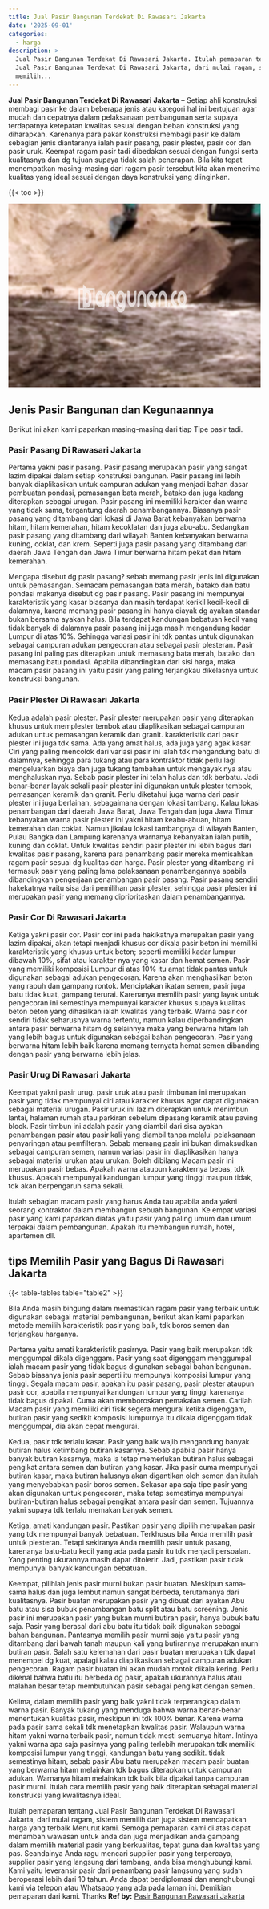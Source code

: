 ```yaml
---
title: Jual Pasir Bangunan Terdekat Di Rawasari Jakarta
date: '2025-09-01'
categories:
  - harga
description: >-
  Jual Pasir Bangunan Terdekat Di Rawasari Jakarta. Itulah pemaparan tentang
  Jual Pasir Bangunan Terdekat Di Rawasari Jakarta, dari mulai ragam, sistem
  memilih...
---
```


**Jual Pasir Bangunan Terdekat Di Rawasari Jakarta** – Setiap ahli konstruksi membagi pasir ke dalam beberapa jenis atau kategori hal ini bertujuan agar mudah dan cepatnya dalam pelaksanaan pembangunan serta supaya terdapatnya ketepatan kwalitas sesuai dengan beban konstruksi yang diharapkan. Karenanya para pakar konstruksi membagi pasir ke dalam sebagian jenis diantaranya ialah pasir pasang, pasir plester, pasir cor dan pasir uruk. Keempat ragam pasir tadi dibedakan sesuai dengan fungsi serta kualitasnya dan dg tujuan supaya tidak salah penerapan. Bila kita tepat menempatkan masing-masing dari ragam pasir tersebut kita akan menerima kualitas yang ideal sesuai dengan daya konstruksi yang diinginkan.

{{< toc >}}

![Jual Pasir Bangunan Terdekat Di Rawasari Jakarta](/images/jual-pasir-bangunan-10.png)

## Jenis Pasir Bangunan dan Kegunaannya

Berikut ini akan kami paparkan masing-masing dari tiap Tipe pasir tadi.

### Pasir Pasang Di Rawasari Jakarta

Pertama yakni pasir pasang. Pasir pasang merupakan pasir yang sangat lazim dipakai dalam setiap konstruksi bangunan. Pasir pasang ini lebih banyak diaplikasikan untuk campuran adukan yang menjadi bahan dasar pembuatan pondasi, pemasangan bata merah, batako dan juga kadang diterapkan sebagai urugan. Pasir pasang ini memiliki karakter dan warna yang tidak sama, tergantung daerah penambangannya. Biasanya pasir pasang yang ditambang dari lokasi di Jawa Barat kebanyakan berwarna hitam, hitam kemerahan, hitam kecoklatan dan juga abu-abu. Sedangkan pasir pasang yang ditambang dari wilayah Banten kebanyakan berwarna kuning, coklat, dan krem. Seperti juga pasir pasang yang ditambang dari daerah Jawa Tengah dan Jawa Timur berwarna hitam pekat dan hitam kemerahan.

Mengapa disebut dg pasir pasang? sebab memang pasir jenis ini digunakan untuk pemasangan. Semacam pemasangan bata merah, batako dan batu pondasi makanya disebut dg pasir pasang. Pasir pasang ini mempunyai karakteristik yang kasar biasanya dan masih terdapat kerikil kecil-kecil di dalamnya, karena memang pasir pasang ini hanya diayak dg ayakan standar bukan bersama ayakan halus. Bila terdapat kandungan bebatuan kecil yang tidak banyak di dalamnya pasir pasang ini juga masih mengandung kadar Lumpur di atas 10%. Sehingga variasi pasir ini tdk pantas untuk digunakan sebagai campuran adukan pengecoran atau sebagai pasir plesteran. Pasir pasang ini paling pas diterapkan untuk memasang bata merah, batako dan memasang batu pondasi. Apabila dibandingkan dari sisi harga, maka macam pasir pasang ini yaitu pasir yang paling terjangkau dikelasnya untuk konstruksi bangunan.

### Pasir Plester Di Rawasari Jakarta

Kedua adalah pasir plester. Pasir plester merupakan pasir yang diterapkan khusus untuk memplester tembok atau diaplikasikan sebagai campuran adukan untuk pemasangan keramik dan granit. karakteristik dari pasir plester ini juga tdk sama. Ada yang amat halus, ada juga yang agak kasar. Ciri yang paling mencolok dari variasi pasir ini ialah tdk mengandung batu di dalamnya, sehingga para tukang atau para kontraktor tidak perlu lagi mengeluarkan biaya dan juga tukang tambahan untuk mengayak nya atau menghaluskan nya. Sebab pasir plester ini telah halus dan tdk berbatu. Jadi benar-benar layak sekali pasir plester ini digunakan untuk plester tembok, pemasangan keramik dan granit. Perlu diketahui juga warna dari pasir plester ini juga berlainan, sebagaimana dengan lokasi tambang. Kalau lokasi penambangan dari daerah Jawa Barat, Jawa Tengah dan juga Jawa Timur kebanyakan warna pasir plester ini yakni hitam keabu-abuan, hitam kemerahan dan coklat. Namun jikalau lokasi tambangnya di wilayah Banten, Pulau Bangka dan Lampung karenanya warnanya kebanyakan ialah putih, kuning dan coklat. Untuk kwalitas sendiri pasir plester ini lebih bagus dari kwalitas pasir pasang, karena para penambang pasir mereka memisahkan ragam pasir sesuai dg kualitas dan harga. Pasir plester yang ditambang ini termasuk pasir yang paling lama pelaksanaan penambangannya apabila dibandingkan pengerjaan penambangan pasir pasang. Pasir pasang sendiri hakekatnya yaitu sisa dari pemilihan pasir plester, sehingga pasir plester ini merupakan pasir yang memang diprioritaskan dalam penambangannya.

### Pasir Cor Di Rawasari Jakarta

Ketiga yakni pasir cor. Pasir cor ini pada hakikatnya merupakan pasir yang lazim dipakai, akan tetapi menjadi khusus cor dikala pasir beton ini memiliki karakteristik yang khusus untuk beton; seperti memiliki kadar lumpur dibawah 10%, sifat atau karakter nya yang kasar dan hemat semen. Pasir yang memiliki komposisi Lumpur di atas 10% itu amat tidak pantas untuk digunakan sebagai adukan pengecoran. Karena akan menghasilkan beton yang rapuh dan gampang rontok. Menciptakan ikatan semen, pasir juga batu tidak kuat, gampang terurai. Karenanya memilih pasir yang layak untuk pengecoran ini semestinya mempunyai karakter khusus supaya kualitas beton beton yang dihasilkan ialah kwalitas yang terbaik. Warna pasir cor sendiri tidak seharusnya warna tertentu, namun kalau diperbandingkan antara pasir berwarna hitam dg selainnya maka yang berwarna hitam lah yang lebih bagus untuk digunakan sebagai bahan pengecoran. Pasir yang berwarna hitam lebih baik karena memang ternyata hemat semen dibanding dengan pasir yang berwarna lebih jelas.

### Pasir Urug Di Rawasari Jakarta

Keempat yakni pasir urug. pasir uruk atau pasir timbunan ini merupakan pasir yang tidak mempunyai ciri atau karakter khusus agar dapat digunakan sebagai material urugan. Pasir uruk ini lazim diterapkan untuk menimbun lantai, halaman rumah atau parkiran sebelum dipasang keramik atau paving block. Pasir timbun ini adalah pasir yang diambil dari sisa ayakan penambangan pasir atau pasir kali yang diambil tanpa melalui pelaksanaan penyaringan atau pemfilteran. Sebab memang pasir ini bukan dimaksudkan sebagai campuran semen, namun variasi pasir ini diaplikasikan hanya sebagai material urukan atau urukan. Boleh dibilang Macam pasir ini merupakan pasir bebas. Apakah warna ataupun karakternya bebas, tdk khusus. Apakah mempunyai kandungan lumpur yang tinggi maupun tidak, tdk akan berpengaruh sama sekali.

Itulah sebagian macam pasir yang harus Anda tau apabila anda yakni seorang kontraktor dalam membangun sebuah bangunan. Ke empat variasi pasir yang kami paparkan diatas yaitu pasir yang paling umum dan umum terpakai dalam pembangunan. Apakah itu membangun rumah, hotel, apartemen dll.

## tips Memilih Pasir yang Bagus Di Rawasari Jakarta

{{< table-tables table="table2" >}}

Bila Anda masih bingung dalam memastikan ragam pasir yang terbaik untuk digunakan sebagai material pembangunan, berikut akan kami paparkan metode memilih karakteristik pasir yang baik, tdk boros semen dan terjangkau harganya.

Pertama yaitu amati karakteristik pasirnya. Pasir yang baik merupakan tdk menggumpal dikala digenggam. Pasir yang saat digenggam menggumpal ialah macam pasir yang tidak bagus digunakan sebagai bahan bangunan. Sebab biasanya jenis pasir seperti itu mempunyai komposisi lumpur yang tinggi. Segala macam pasir, apakah itu pasir pasang, pasir plester ataupun pasir cor, apabila mempunyai kandungan lumpur yang tinggi karenanya tidak bagus dipakai. Cuma akan memboroskan pemakaian semen. Carilah Macam pasir yang memiliki ciri fisik segera mengurai ketika digenggam, butiran pasir yang sedikit komposisi lumpurnya itu dikala digenggam tidak menggumpal, dia akan cepat mengurai.

Kedua, pasir tdk terlalu kasar. Pasir yang baik wajib mengandung banyak butiran halus ketimbang butiran kasarnya. Sebab apabila pasir hanya banyak butiran kasarnya, maka ia tetap memerlukan butiran halus sebagai pengikat antara semen dan butiran yang kasar. Jika pasir cuma mempunyai butiran kasar, maka butiran halusnya akan digantikan oleh semen dan itulah yang menyebabkan pasir boros semen. Sekasar apa saja tipe pasir yang akan digunakan untuk pengecoran, maka tetap semestinya mempunyai butiran-butiran halus sebagai pengikat antara pasir dan semen. Tujuannya yakni supaya tdk terlalu memakan banyak semen.

Ketiga, amati kandungan pasir. Pastikan pasir yang dipilih merupakan pasir yang tdk mempunyai banyak bebatuan. Terkhusus bila Anda memilih pasir untuk plesteran. Tetapi sekiranya Anda memilih pasir untuk pasang, karenanya batu-batu kecil yang ada pada pasir itu tdk menjadi persoalan. Yang penting ukurannya masih dapat ditolerir. Jadi, pastikan pasir tidak mempunyai banyak kandungan bebatuan.

Keempat, pilihlah jenis pasir murni bukan pasir buatan. Meskipun sama-sama halus dan juga lembut namun sangat berbeda, terutamanya dari kualitasnya. Pasir buatan merupakan pasir yang dibuat dari ayakan Abu batu atau sisa bubuk penambangan batu split atau batu screening. Jenis pasir ini merupakan pasir yang bukan murni butiran pasir, hanya bubuk batu saja. Pasir yang berasal dari abu batu itu tidak baik digunakan sebagai bahan bangunan. Pantasnya memilih pasir murni saja yaitu pasir yang ditambang dari bawah tanah maupun kali yang butirannya merupakan murni butiran pasir. Salah satu kelemahan dari pasir buatan merupakan tdk dapat menempel dg kuat, apalagi kalau diaplikasikan sebagai campuran adukan pengecoran. Ragam pasir buatan ini akan mudah rontok dikala kering. Perlu dikenal bahwa batu itu berbeda dg pasir, apakah ukurannya halus atau malahan besar tetap membutuhkan pasir sebagai pengikat dengan semen.

Kelima, dalam memilih pasir yang baik yakni tidak terperangkap dalam warna pasir. Banyak tukang yang menduga bahwa warna benar-benar menentukan kualitas pasir, meskipun ini tdk 100% benar. Karena warna pada pasir sama sekali tdk menetapkan kwalitas pasir. Walaupun warna hitam yakni warna terbaik pasir, namun tidak mesti semuanya hitam. Intinya yakni warna apa saja pasirnya yang paling terlebih merupakan tdk memiliki komposisi lumpur yang tinggi, kandungan batu yang sedikit. tidak semestinya hitam, sebab pasir Abu batu merupakan macam pasir buatan yang berwarna hitam melainkan tdk bagus diterapkan untuk campuran adukan. Warnanya hitam melainkan tdk baik bila dipakai tanpa campuran pasir murni. Itulah cara memilih pasir yang baik diterapkan sebagai material konstruksi yang kwalitasnya ideal.

Itulah pemaparan tentang Jual Pasir Bangunan Terdekat Di Rawasari Jakarta, dari mulai ragam, sistem memilih dan juga sistem mendapatkan harga yang terbaik Menurut kami. Semoga pemaparan kami di atas dapat menambah wawasan untuk anda dan juga menjadikan anda gampang dalam memilih material pasir yang berkualitas, tepat guna dan kwalitas yang pas. Seandainya Anda ragu mencari supplier pasir yang terpercaya, supplier pasir yang langsung dari tambang, anda bisa menghubungi kami. Kami yaitu leveransir pasir dari penambang pasir langsung yang sudah beroperasi lebih dari 10 tahun. Anda dapat berdiplomasi dan menghubungi kami via telepon atau Whatsapp yang ada pada laman ini. Demikian pemaparan dari kami. Thanks
**Ref by:** [Pasir Bangunan Rawasari Jakarta](https://id.wikipedia.org/wiki/Pasir)
